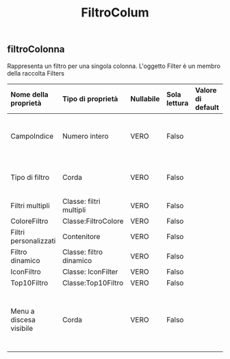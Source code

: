 ﻿---
title: FiltroColum
second_title: Aspose.Cells Cloud Documen
type: docs
url: /it/specification/model/filtercolumn/
description: "Aspose.Cells Specifica del modello cloud: FilterColumn. Gestisci facilmente Excel e altri fogli di calcolo con funzionalità come apertura, generazione, modifica, divisione, unione, confronto e conversione"
kwords: Excel, Office, Foglio di calcolo, Cloud REST API, FilterColumn
weight: 50
---
## **filtroColonna**

 Rappresenta un filtro per una singola colonna. L'oggetto Filter è un membro della raccolta Filters

| Nome della proprietà| Tipo di proprietà| Nullabile| Sola lettura| Valore di default| Descrizione|
|:- |:- |:- |:- |:- |:- |
| CampoIndice| Numero intero| VERO| Falso|| Ottiene e imposta l'offset della colonna nell'intervallo.|
| Tipo di filtro| Corda| VERO| Falso|| Ottiene e imposta il tipo di filtraggio dei dati.|
| Filtri multipli| Classe: filtri multipli| VERO| Falso|||
| ColoreFiltro| Classe:FiltroColore| VERO| Falso|||
| Filtri personalizzati| Contenitore| VERO| Falso|||
| Filtro dinamico| Classe: filtro dinamico| VERO| Falso|||
| IconFiltro| Classe: IconFilter| VERO| Falso|||
| Top10Filtro| Classe:Top10Filtro| VERO| Falso|||
| Menu a discesa visibile| Corda| VERO| Falso||Indica se il pulsante Filtro automatico per questa colonna è visibile.|


